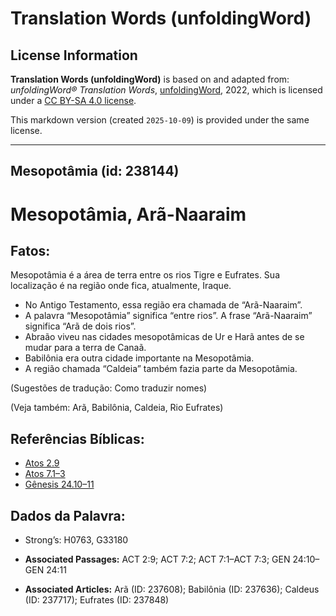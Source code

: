 # Translation Words (unfoldingWord)

## License Information

**Translation Words (unfoldingWord)** is based on and adapted from: _unfoldingWord® Translation Words_, [unfoldingWord](https://unfoldingword.org/utw), 2022, which is licensed under a [CC BY-SA 4.0 license](https://creativecommons.org/licenses/by-sa/4.0/legalcode.en).

This markdown version (created `2025-10-09`) is provided under the same license.



--------------------------------

## Mesopotâmia (id: 238144)

Mesopotâmia, Arã\-Naaraim
=========================

Fatos:
------

Mesopotâmia é a área de terra entre os rios Tigre e Eufrates. Sua localização é na região onde fica, atualmente, Iraque.

* No Antigo Testamento, essa região era chamada de “Arã\-Naaraim”.
* A palavra “Mesopotâmia” significa “entre rios”. A frase “Arã\-Naaraim” significa “Arã de dois rios”.
* Abraão viveu nas cidades mesopotâmicas de Ur e Harã antes de se mudar para a terra de Canaã.
* Babilônia era outra cidade importante na Mesopotâmia.
* A região chamada “Caldeia” também fazia parte da Mesopotâmia.

(Sugestões de tradução: Como traduzir nomes)

(Veja também: Arã, Babilônia, Caldeia, Rio Eufrates)

Referências Bíblicas:
---------------------

* [Atos 2\.9](https://ref.ly/Acts2:9)
* [Atos 7\.1–3](https://ref.ly/Acts7:1-Acts7:3)
* [Gênesis 24\.10–11](https://ref.ly/Gen24:10-Gen24:11)

Dados da Palavra:
-----------------

* Strong’s: H0763, G33180

* **Associated Passages:** ACT 2:9; ACT 7:2; ACT 7:1–ACT 7:3; GEN 24:10–GEN 24:11
* **Associated Articles:** Arã (ID: 237608); Babilônia (ID: 237636); Caldeus (ID: 237717); Eufrates (ID: 237848)

